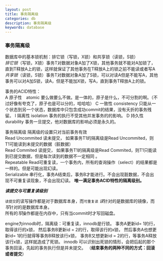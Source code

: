 ```yaml
---
layout: post
title: 事务隔离级
categories: db
description: 事务隔离级
keywords: database
---
```

   
### 事务隔离级  
数据库中的基本锁机制：排它锁（写锁，X锁）和共享锁（读锁，S锁）    
*排它锁*（写锁，X锁）事务T对数据对象A加了X锁，其他事务就不能对A加锁了，直到T释放A上的锁，这样就保证了其他事务在T释放A上的锁之前不能读或者写A    
*共享锁*（读锁，S锁）事务T对数据对象A加了S锁，可以对读A但是不能写A，其他事务可以对A加S锁，读A，但是不能加X锁，写A，直到事务T释放A上的锁。  
  
事务的ACID特性：    
  A 原子性　atomic 要么做要么不做。是一体的，原子是什么，不可分割的啊。（不过好像有夸克了，原子也是可以分的，哈哈哈）
  C 一致性  consistency 只能从一个状态到另一个状态，数据库中只包含成功commit的结果，没有夭折的事务残留。
  I 隔离性  isolation 事务的执行不受其他并发事务的的影响。
  D 持久性  durability 事务一旦提交，他对数据库的影响必须是永久的。
  
  
事务隔离级       隔离级的设置只对当前事务有效  
Read Uncommited 读未提交， 如果事务T1的隔离级是Read Uncommited，则T1可能读到未提交的数据（脏数据）  
Read Commited 读提交， 如果事务T1的隔离级是Read Commited，则T1只能读到已提交数据，但是每次读到的数据不一定相同   。  
Repeatable Read可重复读，一个事务内，所有的查询操作（select）的结果都是一样的。但是可能出现幻读。  
Serializable 串行化，事务A结束后，事务B才能进行。不会出现脏数据，不会出现不可重复读现象，不会出现幻读。  **唯一满足事务ACID特性的隔离级别。**

***读提交与可重复读级别***    

`读提交`的读写操作都是对于数据库本身，而`可重复读` *读*针对的是数据库的镜像，而*写*针对的是数据库本身。  
所有的*写*操作都是在内存中，只有当commit时才写回磁盘。

engine为innodb时，隔离级：可重复读，innodb是行锁。
事务A更新id= 1的行，取得该行的x锁，
然后事务B更新id = 2的行，取得该行的x锁，
然后事务A也想更新id= 1的行就得等事务B释放该行x锁，
事务B又想更新id = 2的行，等事务A释放该行x锁，这样就造成了死锁。
innodb 可以识别出死锁的情形，会把后起的那个事务回滚，先起的事务执行但是并未提交。
（**结束事务的两种不同的方式：回滚或者提交**）


